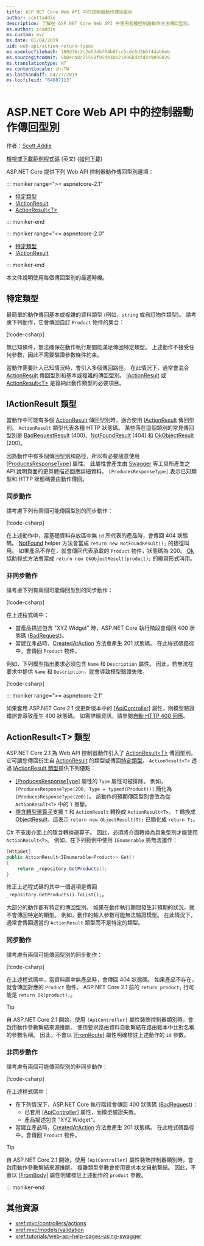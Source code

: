 ```yaml
---
title: ASP.NET Core Web API 中的控制器動作傳回型別
author: scottaddie
description: 了解在 ASP.NET Core Web API 中使用各種控制器動作方法傳回型別。
ms.author: scaddie
ms.custom: mvc
ms.date: 01/04/2019
uid: web-api/action-return-types
ms.openlocfilehash: 180d76c2c2e53dbf64b8fcc5cdc6d2b6f4dab6eb
ms.sourcegitcommit: 5b0eca8c21550f95de3bb21096bd4fd4d9098026
ms.translationtype: HT
ms.contentlocale: zh-TW
ms.lasthandoff: 04/27/2019
ms.locfileid: "64887113"
---
```

# <a name="controller-action-return-types-in-aspnet-core-web-api"></a>ASP.NET Core Web API 中的控制器動作傳回型別

作者：[Scott Addie](https://github.com/scottaddie)

[檢視或下載範例程式碼](https://github.com/aspnet/AspNetCore.Docs/tree/master/aspnetcore/web-api/action-return-types/samples) \(英文\) ([如何下載](xref:index#how-to-download-a-sample))

ASP.NET Core 提供下列 Web API 控制器動作傳回型別選項：

::: moniker range=">= aspnetcore-2.1"

* [特定類型](#specific-type)
* [IActionResult](#iactionresult-type)
* [ActionResult\<T>](#actionresultt-type)

::: moniker-end

::: moniker range="<= aspnetcore-2.0"

* [特定類型](#specific-type)
* [IActionResult](#iactionresult-type)

::: moniker-end

本文件說明使用每個傳回型別的最適時機。

## <a name="specific-type"></a>特定類型

最簡單的動作傳回基本或複雜的資料類型 (例如，`string` 或自訂物件類型)。 請考慮下列動作，它會傳回自訂 `Product` 物件的集合：

[!code-csharp[](../web-api/action-return-types/samples/WebApiSample.Api.21/Controllers/ProductsController.cs?name=snippet_Get)]

無已知條件，無法確保在動作執行期間能滿足傳回特定類型。 上述動作不接受任何參數，因此不需要驗證參數條件約束。

當動作需要計入已知情況時，會引入多個傳回路徑。 在此情況下，通常會混合 [ActionResult](/dotnet/api/microsoft.aspnetcore.mvc.actionresult) 傳回型別和基本或複雜的傳回型別。 [IActionResult](#iactionresult-type) 或 [ActionResult\<T>](#actionresultt-type) 是容納此動作類型的必要項目。

## <a name="iactionresult-type"></a>IActionResult 類型

當動作中可能有多個 [ActionResult](/dotnet/api/microsoft.aspnetcore.mvc.actionresult) 傳回型別時，適合使用 [IActionResult](/dotnet/api/microsoft.aspnetcore.mvc.iactionresult) 傳回型別。 `ActionResult` 類型代表各種 HTTP 狀態碼。 某些落在這個類別的常見傳回型別是 [BadRequestResult](/dotnet/api/microsoft.aspnetcore.mvc.badrequestresult) (400)、[NotFoundResult](/dotnet/api/microsoft.aspnetcore.mvc.notfoundresult) (404) 和 [OkObjectResult](/dotnet/api/microsoft.aspnetcore.mvc.okobjectresult) (200)。

因為動作中有多個傳回型別和路徑，所以有必要隨意使用 [[ProducesResponseType]](/dotnet/api/microsoft.aspnetcore.mvc.producesresponsetypeattribute.-ctor) 屬性。 此屬性會產生由 [Swagger](/aspnet/core/tutorials/web-api-help-pages-using-swagger) 等工具所產生之 API 說明頁面的更具體描述回應詳細資料。 `[ProducesResponseType]` 表示已知類型和 HTTP 狀態碼要由動作傳回。

### <a name="synchronous-action"></a>同步動作

請考慮下列有兩個可能傳回型別的同步動作：

[!code-csharp[](../web-api/action-return-types/samples/WebApiSample.Api.Pre21/Controllers/ProductsController.cs?name=snippet_GetById&highlight=8,11)]

在上述動作中，當基礎資料存放區中無 `id` 所代表的產品時，會傳回 404 狀態碼。 [NotFound](/dotnet/api/microsoft.aspnetcore.mvc.controllerbase.notfound) helper 方法會當成 `return new NotFoundResult();` 的捷徑叫用。 如果產品不存在，就會傳回代表承載的 `Product` 物件，狀態碼為 200。 [Ok](/dotnet/api/microsoft.aspnetcore.mvc.controllerbase.ok) 協助程式方法會當成 `return new OkObjectResult(product);` 的縮寫形式叫用。

### <a name="asynchronous-action"></a>非同步動作

請考慮下列有兩個可能傳回型別的同步動作：

[!code-csharp[](../web-api/action-return-types/samples/WebApiSample.Api.Pre21/Controllers/ProductsController.cs?name=snippet_CreateAsync&highlight=8,13)]

在上述程式碼中：

* 當產品描述包含 "XYZ Widget" 時，ASP.NET Core 執行階段會傳回 400 狀態碼 ([BadRequest](xref:Microsoft.AspNetCore.Mvc.ControllerBase.BadRequest*))。
* 當建立產品時，[CreatedAtAction](xref:Microsoft.AspNetCore.Mvc.ControllerBase.CreatedAtAction*) 方法會產生 201 狀態碼。 在此程式碼路徑中，會傳回 `Product` 物件。

例如，下列模型指出要求必須包含 `Name` 和 `Description` 屬性。 因此，若無法在要求中提供 `Name` 和 `Description`，就會導致模型驗證失敗。

[!code-csharp[](../web-api/action-return-types/samples/WebApiSample.DataAccess/Models/Product.cs?name=snippet_ProductClass&highlight=5-6,8-9)]

::: moniker range=">= aspnetcore-2.1"

如果套用 ASP.NET Core 2.1 或更新版本中的 [[ApiController]](xref:Microsoft.AspNetCore.Mvc.ApiControllerAttribute) 屬性，則模型驗證錯誤會導致產生 400 狀態碼。 如需詳細資訊，請參閱[自動 HTTP 400 回應](xref:web-api/index#automatic-http-400-responses)。

## <a name="actionresultt-type"></a>ActionResult\<T> 類型

ASP.NET Core 2.1 為 Web API 控制器動作引入了 [ActionResult\<T>](/dotnet/api/microsoft.aspnetcore.mvc.actionresult-1) 傳回型別。 它可讓您傳回衍生自 [ActionResult](/dotnet/api/microsoft.aspnetcore.mvc.actionresult) 的類型或傳回[特定類型](#specific-type)。 `ActionResult<T>` 透過 [IActionResult 類型](#iactionresult-type)提供下列優點：

* [[ProducesResponseType]](/dotnet/api/microsoft.aspnetcore.mvc.producesresponsetypeattribute) 屬性的 `Type` 屬性可被排除。 例如，`[ProducesResponseType(200, Type = typeof(Product))]` 簡化為 `[ProducesResponseType(200)]`。 該動作的預期傳回型別會改為從 `ActionResult<T>` 中的 `T` 推斷。
* [隱含轉型運算子](/dotnet/csharp/language-reference/keywords/implicit)支援 `T` 和 `ActionResult` 轉換成 `ActionResult<T>`。 `T` 轉換成 [ObjectResult](/dotnet/api/microsoft.aspnetcore.mvc.objectresult)，這表示 `return new ObjectResult(T);` 已簡化成 `return T;`。

C# 不支援介面上的隱含轉換運算子。 因此，必須將介面轉換為具象型別才能使用 `ActionResult<T>`。 例如，在下列範例中使用 `IEnumerable` 將無法運作：

```csharp
[HttpGet]
public ActionResult<IEnumerable<Product>> Get()
{
    return _repository.GetProducts();
}
```

修正上述程式碼的其中一個選項是傳回 `_repository.GetProducts().ToList();`。

大部分的動作都有特定的傳回型別。 如果在動作執行期間發生非預期的狀況，就不會傳回特定的類型。 例如，動作的輸入參數可能無法驗證模型。 在此情況下，通常會傳回適當的 `ActionResult` 類型而不是特定的類型。

### <a name="synchronous-action"></a>同步動作

請考慮有兩個可能傳回型別的同步動作：

[!code-csharp[](../web-api/action-return-types/samples/WebApiSample.Api.21/Controllers/ProductsController.cs?name=snippet_GetById&highlight=8,11)]

在上述程式碼中，當資料庫中無產品時，會傳回 404 狀態碼。 如果產品不存在，就會傳回對應的 `Product` 物件。 ASP.NET Core 2.1 前的 `return product;` 行可能是 `return Ok(product);`。

> [!TIP]
> 自 ASP.NET Core 2.1 開始，使用 `[ApiController]` 屬性裝飾控制器類別時，會啟用動作參數繫結來源推斷。 使用要求路由資料自動繫結在路由範本中比對名稱的參數名稱。 因此，不會以 [[FromRoute]](/dotnet/api/microsoft.aspnetcore.mvc.fromrouteattribute) 屬性明確標註上述動作的 `id` 參數。

### <a name="asynchronous-action"></a>非同步動作

請考慮有兩個可能傳回型別的非同步動作：

[!code-csharp[](../web-api/action-return-types/samples/WebApiSample.Api.21/Controllers/ProductsController.cs?name=snippet_CreateAsync&highlight=8,13)]

在上述程式碼中：

* 在下列情況下，ASP.NET Core 執行階段會傳回 400 狀態碼 ([BadRequest](xref:Microsoft.AspNetCore.Mvc.ControllerBase.BadRequest*))：
  * 已套用 [[ApiController]](xref:Microsoft.AspNetCore.Mvc.ApiControllerAttribute) 屬性，而模型驗證失敗。
  * 產品描述包含 "XYZ Widget"。
* 當建立產品時，[CreatedAtAction](xref:Microsoft.AspNetCore.Mvc.ControllerBase.CreatedAtAction*) 方法會產生 201 狀態碼。 在此程式碼路徑中，會傳回 `Product` 物件。

> [!TIP]
> 自 ASP.NET Core 2.1 開始，使用 `[ApiController]` 屬性裝飾控制器類別時，會啟用動作參數繫結來源推斷。 複雜類型參數會使用要求本文自動繫結。 因此，不會以 [[FromBody]](/dotnet/api/microsoft.aspnetcore.mvc.frombodyattribute) 屬性明確標註上述動作的 `product` 參數。

::: moniker-end

## <a name="additional-resources"></a>其他資源

* <xref:mvc/controllers/actions>
* <xref:mvc/models/validation>
* <xref:tutorials/web-api-help-pages-using-swagger>
